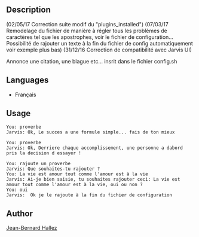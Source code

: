 <!---
IMPORTANT
=========
This README.md is displayed in the WebStore as well as within Jarvis app
Please do not change the structure of this file
Fill-in Description, Usage & Author sections
Make sure to rename the [en] folder into the language code your plugin is written in (ex: fr, es, de, it...)
For multi-language plugin:
- clone the language directory and translate commands/functions.sh
- optionally write the Description / Usage sections in several languages
-->
## Description
(02/05/17 Correction suite modif du "plugins_installed") 
(07/03/17 Remodelage du fichier de manière à régler tous les problèmes de caractères tel que les apostrophes, voir le fichier de configuration...
          Possibilité de rajouter un texte à la fin du fichier de config automatiquement voir exemple plus bas)
(31/12/16 Correction de compatibilité avec Jarvis UI)

Annonce une citation, une blague etc... insrit dans le fichier config.sh

## Languages

* Français


## Usage
```
You: proverbe
Jarvis: Ok, Le succes a une formule simple... fais de ton mieux

You: proverbe
Jarvis: Ok, Derriere chaque accomplissement, une personne a dabord pris la decision d essayer !

You: rajoute un proverbe
Jarvis: Que souhaites-tu rajouter ?
You: La vie est amour tout comme l'amour est à la vie
Jarvis: Ai-je bien saisie, tu souhaites rajouter ceci: La vie est amour tout comme l'amour est à la vie, oui ou non ?
You: oui
Jarvis:  Ok je le rajoute à la fin du fichier de configuration

```

## Author
[Jean-Bernard Hallez](https://github.com/Jean-Bernard-Hallez/jarvis-lacitation)

